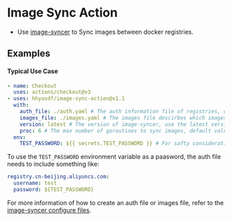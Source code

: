 # Image Sync Action

- Use [image-syncer](https://github.com/AliyunContainerService/image-syncer) to Sync images between docker registries.

## Examples

#### Typical Use Case

```yaml
- name: Checkout
  uses: actions/checkout@v3
- uses: hhyasdf/image-sync-action@v1.1
  with:
    auth_file: ./auth.yaml # The auth information file of registries, optional.
    images_file: ./images.yaml # The images file descirbes which images need to sync, always needed.
    version: latest # The version of image-syncer, use the latest version if not specified.
    proc: 6 # The max number of goroutines to sync images, default value is 5.
  env:
    TEST_PASSWORD: ${{ secrets.TEST_PASSWORD }} # For safty consideration, passing registry password by github action secrets is needed.
```

To use the `TEST_PASSWORD` environment variable as a paasword, the auth file needs to include something like:

```yaml
registry.cn-beijing.aliyuncs.com:
  username: test
  password: ${TEST_PASSWORD}
```

For more information of how to create an auth file or images file, refer to the [image-syncer configure files](https://github.com/AliyunContainerService/image-syncer/blob/master/README.md#configure-files).
